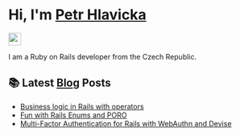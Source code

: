 # Hi, I'm [Petr Hlavicka](https://petr.codes/)

<p>
  <a rel="me" href="https://ruby.social/@citronak"><img src="https://img.shields.io/badge/Mastodon-%23595aff.svg?&style=for-the-badge&logo=mastodon&logoColor=white" height=25></a>
</p>

I am a Ruby on Rails developer from the Czech Republic.

## 📚 Latest [Blog](https://petr.codes/blog/) Posts

<!-- BLOG-POST-LIST:START -->
- [Business logic in Rails with operators](https://petr.codes/blog/rails/business-logic-with-operators/)
- [Fun with Rails Enums and PORO](https://petr.codes/blog/rails/fun-with-enums-and-poro/)
- [Multi-Factor Authentication for Rails with WebAuthn and Devise](https://petr.codes/blog/rails/multi-factor-2fa-authentication-rails-webauthn-devise/)
<!-- BLOG-POST-LIST:END -->

